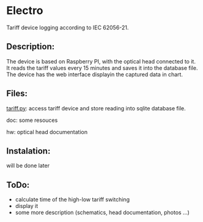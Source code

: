 Electro
=======

Tariff device logging according to IEC 62056-21.

## Description:
The device is based on Raspberry PI, with the optical head connected to it. It reads the tariff values every 15 minutes and saves it into the database file. The device has the web interface displayin the captured data in chart.

## Files:
[tariff.py](https://github.com/ondrejh/electro/blob/master/script/tariff.py): access tariff device and store reading into sqlite database file.

doc: some resouces

hw: optical head documentation

## Instalation:
will be done later

## ToDo:
- calculate time of the high-low tariff switching
- display it
- some more description (schematics, head documentation, photos ...)

